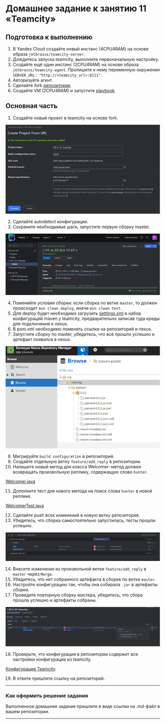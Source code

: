# Домашнее задание к занятию 11 «Teamcity»

## Подготовка к выполнению

1. В Yandex Cloud создайте новый инстанс (4CPU4RAM) на основе образа `jetbrains/teamcity-server`.
2. Дождитесь запуска teamcity, выполните первоначальную настройку.
3. Создайте ещё один инстанс (2CPU4RAM) на основе образа `jetbrains/teamcity-agent`. Пропишите к нему переменную окружения `SERVER_URL: "http://<teamcity_url>:8111"`.
4. Авторизуйте агент.
5. Сделайте fork [репозитория](https://github.com/aragastmatb/example-teamcity).
6. Создайте VM (2CPU4RAM) и запустите [playbook](./infrastructure).

## Основная часть

1. Создайте новый проект в teamcity на основе fork.

![img](https://github.com/SeNike/Study_24/blob/main/Teamcity/1.png)

2. Сделайте autodetect конфигурации.
3. Сохраните необходимые шаги, запустите первую сборку master.

![img](https://github.com/SeNike/Study_24/blob/main/Teamcity/3.png)

4. Поменяйте условия сборки: если сборка по ветке `master`, то должен происходит `mvn clean deploy`, иначе `mvn clean test`.
5. Для deploy будет необходимо загрузить [settings.xml](./teamcity/settings.xml) в набор конфигураций maven у teamcity, предварительно записав туда креды для подключения к nexus.
6. В pom.xml необходимо поменять ссылки на репозиторий и nexus.
7. Запустите сборку по master, убедитесь, что всё прошло успешно и артефакт появился в nexus.

![img](https://github.com/SeNike/Study_24/blob/main/Teamcity/7.png)

8. Мигрируйте `build configuration` в репозиторий.
9. Создайте отдельную ветку `feature/add_reply` в репозитории.
10. Напишите новый метод для класса Welcomer: метод должен возвращать произвольную реплику, содержащую слово `hunter`.

[Welcomer.java](https://github.com/SeNike/09-ci-05-teamcity/blob/main/src/main/java/plaindoll/Welcomer.java)

11. Дополните тест для нового метода на поиск слова `hunter` в новой реплике.

[WelcomerTest.java](https://github.com/SeNike/09-ci-05-teamcity/blob/main/src/test/java/plaindoll/WelcomerTest.java)

12. Сделайте push всех изменений в новую ветку репозитория.
13. Убедитесь, что сборка самостоятельно запустилась, тесты прошли успешно.

![img](https://github.com/SeNike/Study_24/blob/main/Teamcity/13.png)

14. Внесите изменения из произвольной ветки `feature/add_reply` в `master` через `Merge`.
15. Убедитесь, что нет собранного артефакта в сборке по ветке `master`.
16. Настройте конфигурацию так, чтобы она собирала `.jar` в артефакты сборки.
17. Проведите повторную сборку мастера, убедитесь, что сбора прошла успешно и артефакты собраны.

![img](https://github.com/SeNike/Study_24/blob/main/Teamcity/16.png)

18. Проверьте, что конфигурация в репозитории содержит все настройки конфигурации из teamcity.

[Конфигурация Teamcity](https://github.com/SeNike/09-ci-05-teamcity/tree/main/.teamcity/id09Ci05Teamcity)

19. В ответе пришлите ссылку на репозиторий.

---

### Как оформить решение задания

Выполненное домашнее задание пришлите в виде ссылки на .md-файл в вашем репозитории.

---